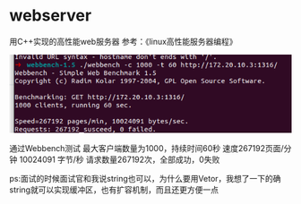 # webserver
用C++实现的高性能web服务器
参考：《linux高性能服务器编程》

![My Image](/压力测试.jpg)


通过Webbench测试
最大客户端数量为1000，持续时间60秒
速度267192页面/分钟    10024091 字节/秒
请求数量267192次，全部成功，0失败

ps:面试的时候面试官和我说string也可以，为什么要用Vetor，我想了一下的确string就可以实现缓冲区，也有扩容机制，而且还更方便一点
